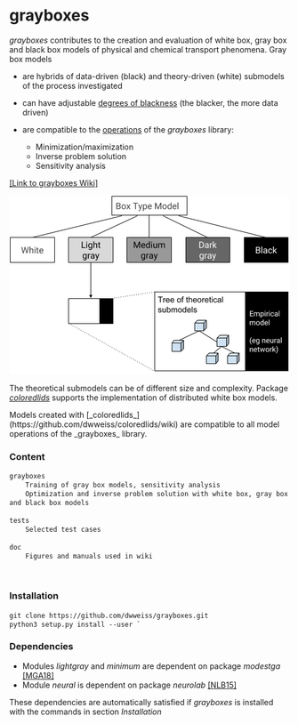 # grayboxes

_grayboxes_ contributes to the creation and evaluation of white box, gray box and black box models of physical and chemical transport phenomena. Gray box models 

- are hybrids of data-driven (black) and theory-driven (white) submodels of the process investigated

- can have adjustable [degrees of blackness](https://github.com/dwweiss/grayboxes/wiki/5.-Model-evaluation#52-degree-of-model-blackness) (the blacker, the more data driven) 

- are compatible to the [operations](https://github.com/dwweiss/grayboxes/wiki/6.-Operations-on-model) of the _grayboxes_ library:

     - Minimization/maximization
     - Inverse problem solution
     - Sensitivity analysis 

[[Link to grayboxes Wiki]](https://github.com/dwweiss/grayboxes/wiki)


<p align="center"><img src="https://github.com/dwweiss/grayboxes/blob/master/doc/fig/boxTypeWithTheoretical.png"></p>


The theoretical submodels can be of different size and complexity. Package [_coloredlids_](https://github.com/dwweiss/coloredlids/wiki) supports the implementation of distributed white box models. 
<!-- <p align="center"><img src="https://github.com/dwweiss/coloredlids/blob/master/doc/fig/colored_boxes_top.png"></p> --> Models created with [_coloredlids_](https://github.com/dwweiss/coloredlids/wiki) are compatible to all model operations of the _grayboxes_ library.

<br>

### Content

    grayboxes
        Training of gray box models, sensitivity analysis
        Optimization and inverse problem solution with white box, gray box and black box models

    tests
        Selected test cases

    doc
        Figures and manuals used in wiki
        

### Installation

    git clone https://github.com/dwweiss/grayboxes.git
    python3 setup.py install --user `

### Dependencies

- Modules _lightgray_ and _minimum_ are dependent on package _modestga_ [[MGA18]](https://github.com/dwweiss/grayboxes/wiki/References#mga18)
- Module _neural_ is dependent on package _neurolab_ [[NLB15]](https://github.com/dwweiss/grayboxes/wiki/References#nlb15)

These dependencies are automatically satisfied if _grayboxes_ is installed with the commands in section _Installation_  
